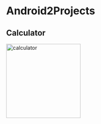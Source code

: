 # Android2Projects

## Calculator

<img src="images/calculatorsd.png" alt="calculator" width="200"/>
